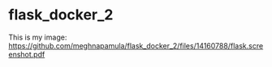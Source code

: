 # flask_docker_2
This is my image: https://github.com/meghnapamula/flask_docker_2/files/14160788/flask.screenshot.pdf
